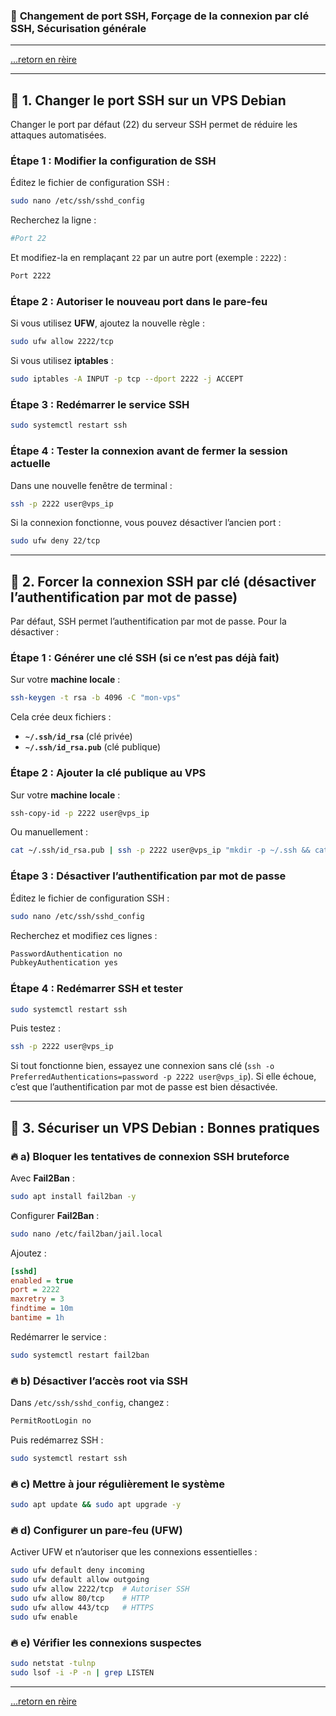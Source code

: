 ### 📌 **Changement de port SSH, Forçage de la connexion par clé SSH, Sécurisation générale**

---

[...retorn en rèire](../menu.md)

---

## 🔹 **1. Changer le port SSH sur un VPS Debian**
Changer le port par défaut (22) du serveur SSH permet de réduire les attaques automatisées.

### **Étape 1 : Modifier la configuration de SSH**
Éditez le fichier de configuration SSH :
```bash
sudo nano /etc/ssh/sshd_config
```

Recherchez la ligne :
```bash
#Port 22
```
Et modifiez-la en remplaçant `22` par un autre port (exemple : `2222`) :
```bash
Port 2222
```

### **Étape 2 : Autoriser le nouveau port dans le pare-feu**
Si vous utilisez **UFW**, ajoutez la nouvelle règle :
```bash
sudo ufw allow 2222/tcp
```
Si vous utilisez **iptables** :
```bash
sudo iptables -A INPUT -p tcp --dport 2222 -j ACCEPT
```

### **Étape 3 : Redémarrer le service SSH**
```bash
sudo systemctl restart ssh
```

### **Étape 4 : Tester la connexion avant de fermer la session actuelle**
Dans une nouvelle fenêtre de terminal :
```bash
ssh -p 2222 user@vps_ip
```

Si la connexion fonctionne, vous pouvez désactiver l’ancien port :
```bash
sudo ufw deny 22/tcp
```

---

## 🔹 **2. Forcer la connexion SSH par clé (désactiver l’authentification par mot de passe)**
Par défaut, SSH permet l’authentification par mot de passe. Pour la désactiver :

### **Étape 1 : Générer une clé SSH (si ce n’est pas déjà fait)**
Sur votre **machine locale** :
```bash
ssh-keygen -t rsa -b 4096 -C "mon-vps"
```
Cela crée deux fichiers :
- **`~/.ssh/id_rsa`** (clé privée)
- **`~/.ssh/id_rsa.pub`** (clé publique)

### **Étape 2 : Ajouter la clé publique au VPS**
Sur votre **machine locale** :
```bash
ssh-copy-id -p 2222 user@vps_ip
```
Ou manuellement :
```bash
cat ~/.ssh/id_rsa.pub | ssh -p 2222 user@vps_ip "mkdir -p ~/.ssh && cat >> ~/.ssh/authorized_keys"
```

### **Étape 3 : Désactiver l’authentification par mot de passe**
Éditez le fichier de configuration SSH :
```bash
sudo nano /etc/ssh/sshd_config
```

Recherchez et modifiez ces lignes :
```bash
PasswordAuthentication no
PubkeyAuthentication yes
```

### **Étape 4 : Redémarrer SSH et tester**
```bash
sudo systemctl restart ssh
```
Puis testez :
```bash
ssh -p 2222 user@vps_ip
```

Si tout fonctionne bien, essayez une connexion sans clé (`ssh -o PreferredAuthentications=password -p 2222 user@vps_ip`). Si elle échoue, c’est que l’authentification par mot de passe est bien désactivée.

---

## 🔹 **3. Sécuriser un VPS Debian : Bonnes pratiques**
### 🔥 **a) Bloquer les tentatives de connexion SSH bruteforce**
Avec **Fail2Ban** :
```bash
sudo apt install fail2ban -y
```
Configurer **Fail2Ban** :
```bash
sudo nano /etc/fail2ban/jail.local
```
Ajoutez :
```ini
[sshd]
enabled = true
port = 2222
maxretry = 3
findtime = 10m
bantime = 1h
```
Redémarrer le service :
```bash
sudo systemctl restart fail2ban
```

### 🔥 **b) Désactiver l’accès root via SSH**
Dans `/etc/ssh/sshd_config`, changez :
```bash
PermitRootLogin no
```
Puis redémarrez SSH :
```bash
sudo systemctl restart ssh
```

### 🔥 **c) Mettre à jour régulièrement le système**
```bash
sudo apt update && sudo apt upgrade -y
```

### 🔥 **d) Configurer un pare-feu (UFW)**
Activer UFW et n’autoriser que les connexions essentielles :
```bash
sudo ufw default deny incoming
sudo ufw default allow outgoing
sudo ufw allow 2222/tcp  # Autoriser SSH
sudo ufw allow 80/tcp    # HTTP
sudo ufw allow 443/tcp   # HTTPS
sudo ufw enable
```

### 🔥 **e) Vérifier les connexions suspectes**
```bash
sudo netstat -tulnp
sudo lsof -i -P -n | grep LISTEN
```

---

[...retorn en rèire](../menu.md)
